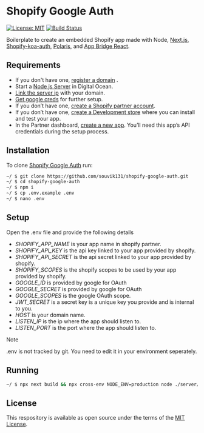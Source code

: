 # Shopify Google Auth

[![License: MIT](https://img.shields.io/badge/License-MIT-green.svg)](LICENSE.md)
[![Build Status](https://travis-ci.com/Shopify/shopify-app-node.svg?branch=master)](https://travis-ci.com/github/souvik131/shopify-google-auth)

Boilerplate to create an embedded Shopify app made with Node, [Next.js](https://nextjs.org/), [Shopify-koa-auth](https://github.com/Shopify/quilt/tree/master/packages/koa-shopify-auth), [Polaris](https://github.com/Shopify/polaris-react), and [App Bridge React](https://github.com/Shopify/app-bridge/tree/master/packages/app-bridge-react).


## Requirements

- If you don't have one, [register a domain](https://www.godaddy.com/garage/how-to-buy-a-domain-name/) .
- Start a [Node js Server](https://marketplace.digitalocean.com/apps/nodejs) in Digital Ocean.
- [Link the server ip](https://in.godaddy.com/help/add-an-a-record-19238) with your domain.
- [Get google creds](https://developers.google.com/adwords/api/docs/guides/authentication) for further setup.
- If you don’t have one, [create a Shopify partner account](https://partners.shopify.com/signup).
- If you don’t have one, [create a Development store](https://help.shopify.com/en/partners/dashboard/development-stores#create-a-development-store) where you can install and test your app.
- In the Partner dashboard, [create a new app](https://help.shopify.com/en/api/tools/partner-dashboard/your-apps#create-a-new-app). You’ll need this app’s API credentials during the setup process.

## Installation

To clone [Shopify Google Auth](https://github.com/souvik131/shopify-google-auth) run:

```sh
~/ $ git clone https://github.com/souvik131/shopify-google-auth.git
~/ $ cd shopify-google-auth
~/ $ npm i
~/ $ cp .env.example .env
~/ $ nano .env
```

## Setup

Open the .env file and provide the following details

- *SHOPIFY_APP_NAME* is your app name in shopify partner.
- *SHOPIFY_API_KEY* is the api key linked to your app provided by shopify.
- *SHOPIFY_API_SECRET* is the api secret linked to your app provided by shopify.
- *SHOPIFY_SCOPES* is the shopify scopes to be used by your app provided by shopify.
- *GOOGLE_ID* is provided by google for OAuth
- *GOOGLE_SECRET* is provided by google for OAuth
- *GOOGLE_SCOPES* is the google OAuth scope.
- *JWT_SECRET* is a secret key is a unique key you provide and is internal to you.
- *HOST* is your domain name.
- *LISTEN_IP* is the ip where the app should listen to.
- *LISTEN_PORT* is the port where the app should listen to.

> [!NOTE]
> .env is not tracked by git. You need to edit it in your environment seperately.

## Running

```sh
~/ $ npx next build && npx cross-env NODE_ENV=production node ./server/index.js
```

## License

This respository is available as open source under the terms of the [MIT License](https://opensource.org/licenses/MIT).
